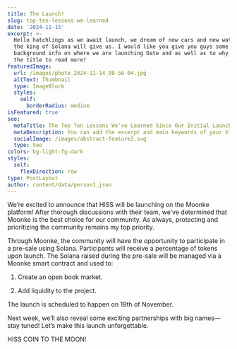 ```yaml
---
title: The Launch!
slug: top-ten-lessons-we-learned
date: '2024-11-15'
excerpt: >-
  Hello hatchlings as we await launch, we dream of new cars and new watch's that
  the king of Solana will give us. I would like you give you guys some
  background info on where we are launching Date and as well as to why. Click
  the title to read more!
featuredImage:
  url: /images/photo_2024-11-14_08-56-04.jpg
  altText: Thumbnail
  type: ImageBlock
  styles:
    self:
      borderRadius: medium
isFeatured: true
seo:
  metaTitle: The Top Ten Lessons We’ve Learned Since Our Initial Launch
  metaDescription: You can add the excerpt and main keywords of your blog post here.
  socialImage: /images/abstract-feature2.svg
  type: Seo
colors: bg-light-fg-dark
styles:
  self:
    flexDirection: row
type: PostLayout
author: content/data/person1.json
---
```

We’re excited to announce that HISS will be launching on the Moonke platform! After thorough discussions with their team, we’ve determined that Moonke is the best choice for our community. As always, protecting and prioritizing the community remains my top priority.

Through Moonke, the community will have the opportunity to participate in a pre-sale using Solana. Participants will receive a percentage of tokens upon launch. The Solana raised during the pre-sale will be managed via a Moonke smart contract and used to:

1.  Create an open book market.

2.  Add liquidity to the project.

The launch is scheduled to happen on 19th of November.

Next week, we’ll also reveal some exciting partnerships with big names—stay tuned! Let’s make this launch unforgettable.

HISS COIN TO THE MOON!

